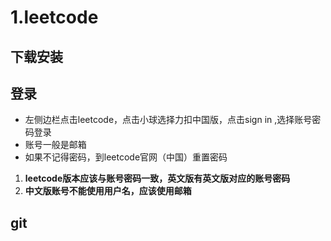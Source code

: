 # 1.leetcode
## 下载安装
## 登录
* 左侧边栏点击leetcode，点击小球选择力扣中国版，点击sign in ,选择账号密码登录
* 账号一般是邮箱
* 如果不记得密码，到leetcode官网（中国）重置密码
1. **leetcode版本应该与账号密码一致，英文版有英文版对应的账号密码**
2. **中文版账号不能使用用户名，应该使用邮箱**
## git
